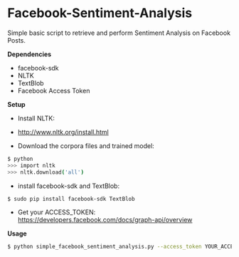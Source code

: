 # Facebook-Sentiment-Analysis
Simple basic script to retrieve and perform Sentiment Analysis on Facebook Posts.


<b>Dependencies</b>
* facebook-sdk
* NLTK
* TextBlob
* Facebook Access Token

<b>Setup</b>

* Install NLTK: 
 - http://www.nltk.org/install.html
 
* Download the corpora files and trained model:
```bash
$ python
>>> import nltk
>>> nltk.download('all')
```

* install facebook-sdk and TextBlob:
```bash
$ sudo pip install facebook-sdk TextBlob
```

* Get your ACCESS_TOKEN:
https://developers.facebook.com/docs/graph-api/overview

<b>Usage</b>
```bash
$ python simple_facebook_sentiment_analysis.py --access_token YOUR_ACCESS_TOKEN --profile=profilename

